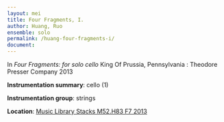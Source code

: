 ```yaml
---
layout: mei
title: Four Fragments, I.
author: Huang, Ruo
ensemble: solo
permalink: /huang-four-fragments-i/
document: 
---
```


In *Four Fragments: for solo cello* King Of Prussia, Pennsylvania : Theodore Presser Company 2013

**Instrumentation summary**: cello (1) 

**Instrumentation group**: strings 

**Location**: <a href="https://tufts.primo.exlibrisgroup.com/permalink/01TUN_INST/1kc9gia/alma991018306186903851" target="_blank">Music Library Stacks M52.H83 F7 2013</a>